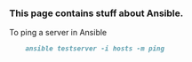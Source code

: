 ### This page contains stuff about Ansible.

To ping a server in Ansible

```markdown
    ansible testserver -i hosts -m ping
```
